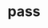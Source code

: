 ---
category: 4-letters
denotation: null
name: pass
reference_link: https://www.etymonline.com/word/pass
root_language: null
root_name: null
title: pass
type: free
word_sums:
- respelling: pass
  sum: 'Pass + '
---